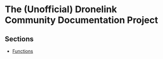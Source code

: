 # The (Unofficial) Dronelink Community Documentation Project

## Sections

* [Functions](functions/creating.md)
